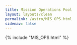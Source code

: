 ```yaml
---
title: Mission Operations Pool
layout: layouts/clean
permalink: /astro/MIS_OPS.html
sidenav: false
---
```



{% include "MIS_OPS.html" %}
